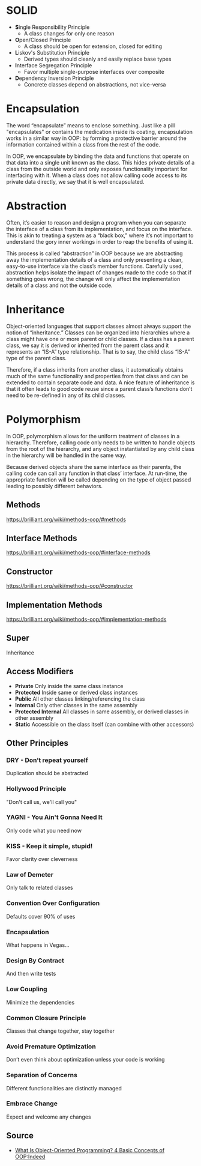 
# SOLID
- **S**ingle Respon­sib­ility Principle
  - A class changes for only one reason
- **O**pen/Closed Principle
  - A class should be open for extension, closed for editing
- **L**iskov's Substi­tution Principle
  - Derived types should cleanly and easily replace base types
- **I**nterface Segreg­ation Principle
  - Favor multiple single­-pu­rpose interfaces over composite
- **D**ependency Inversion Principle
  - Concrete classes depend on abstra­ctions, not vice-versa

# Encapsulation
The word “encapsulate” means to enclose something. Just like a pill "encapsulates" or contains the medication inside its coating, encapsulation works in a similar way in OOP: by forming a protective barrier around the information contained within a class from the rest of the code.

In OOP, we encapsulate by binding the data and functions that operate on that data into a single unit known as the class. This hides private details of a class from the outside world and only exposes functionality important for interfacing with it. When a class does not allow calling code access to its private data directly, we say that it is well encapsulated.

# Abstraction
Often, it’s easier to reason and design a program when you can separate the interface of a class from its implementation, and focus on the interface. This is akin to treating a system as a “black box,” where it’s not important to understand the gory inner workings in order to reap the benefits of using it.

This process is called “abstraction” in OOP because we are abstracting away the implementation details of a class and only presenting a clean, easy-to-use interface via the class’s member functions. Carefully used, abstraction helps isolate the impact of changes made to the code so that if something goes wrong, the change will only affect the implementation details of a class and not the outside code.

# Inheritance
Object-oriented languages that support classes almost always support the notion of “inheritance.” Classes can be organized into hierarchies where a class might have one or more parent or child classes. If a class has a parent class, we say it is derived or inherited from the parent class and it represents an “IS-A” type relationship. That is to say, the child class “IS-A” type of the parent class.

Therefore, if a class inherits from another class, it automatically obtains much of the same functionality and properties from that class and can be extended to contain separate code and data. A nice feature of inheritance is that it often leads to good code reuse since a parent class’s functions don’t need to be re-defined in any of its child classes.

# Polymorphism
In OOP, polymorphism allows for the uniform treatment of classes in a hierarchy. Therefore, calling code only needs to be written to handle objects from the root of the hierarchy, and any object instantiated by any child class in the hierarchy will be handled in the same way.

Because derived objects share the same interface as their parents, the calling code can call any function in that class’ interface. At run-time, the appropriate function will be called depending on the type of object passed leading to possibly different behaviors.

## Methods
https://brilliant.org/wiki/methods-oop/#methods

## Interface Methods
https://brilliant.org/wiki/methods-oop/#interface-methods

## Constructor
https://brilliant.org/wiki/methods-oop/#constructor

## Implementation Methods
https://brilliant.org/wiki/methods-oop/#implementation-methods

## Super
Inheritance 

## Access Modifiers
- **Private**
Only inside the same class instance
- **Protected**
Inside same or derived class instances
- **Public**
All other classes linkin­­g/­r­e­fe­­rencing the class
- **Internal**
Only other classes in the same assembly
- **Protected Internal**
All classes in same assembly, or derived classes in other assembly
- **Static**
Accessible on the class itself (can combine with other accessors)



## Other Principles
### **DRY - Don’t repeat yourself**
Duplic­­ation should be abstracted

### **Hollywood Principle**
"­­Don't call us, we'll call you"

### **YAGNI - You Ain't Gonna Need It**
Only code what you need now

### **KISS - Keep it simple, stupid!**
Favor clarity over cleverness

### **Law of Demeter**
Only talk to related classes

### **Convention Over Config­­ur­ation**
Defaults cover 90% of uses

### **Encaps­­ul­ation**
What happens in Vegas...

### **Design By Contract**
And then write tests

### **Low Coupling**
Minimize the depend­encies

### **Common Closure Principle**
Classes that change together, stay together

### **Avoid Premature Optimi­zation**
Don’t even think about optimi­zation unless your code is working

### **Separation of Concerns**
Different functi­ona­lities are distinctly managed

### **Embrace Change**
Expect and welcome any changes


## Source
- [What Is Object-Oriented Programming? 4 Basic Concepts of OOP:Indeed](https://www.indeed.com/career-advice/career-development/what-is-object-oriented-programming)